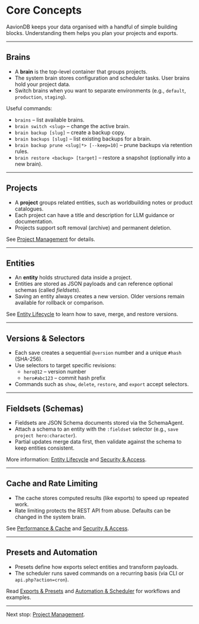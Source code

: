 # Core Concepts

AavionDB keeps your data organised with a handful of simple building blocks. Understanding them helps you plan your projects and exports.

---

## Brains

- A **brain** is the top-level container that groups projects.
- The system brain stores configuration and scheduler tasks. User brains hold your project data.
- Switch brains when you want to separate environments (e.g., `default`, `production`, `staging`).

Useful commands:

- `brains` – list available brains.
- `brain switch <slug>` – change the active brain.
- `brain backup [slug]` – create a backup copy.
- `brain backups [slug]` – list existing backups for a brain.
- `brain backup prune <slug|*> [--keep=10]` – prune backups via retention rules.
- `brain restore <backup> [target]` – restore a snapshot (optionally into a new brain).

---

## Projects

- A **project** groups related entities, such as worldbuilding notes or product catalogues.
- Each project can have a title and description for LLM guidance or documentation.
- Projects support soft removal (archive) and permanent deletion.

See [Project Management](projects.md) for details.

---

## Entities

- An **entity** holds structured data inside a project.
- Entities are stored as JSON payloads and can reference optional schemas (called *fieldsets*).
- Saving an entity always creates a new version. Older versions remain available for rollback or comparison.

See [Entity Lifecycle](entities.md) to learn how to save, merge, and restore versions.

---

## Versions & Selectors

- Each save creates a sequential `@version` number and a unique `#hash` (SHA-256).
- Use selectors to target specific revisions:
  - `hero@12` – version number
  - `hero#abc123` – commit hash prefix
- Commands such as `show`, `delete`, `restore`, and `export` accept selectors.

---

## Fieldsets (Schemas)

- Fieldsets are JSON Schema documents stored via the SchemaAgent.
- Attach a schema to an entity with the `:fieldset` selector (e.g., `save project hero:character`).
- Partial updates merge data first, then validate against the schema to keep entities consistent.

More information: [Entity Lifecycle](entities.md#schema-validation) and [Security & Access](security.md#schema-management).

---

## Cache and Rate Limiting

- The cache stores computed results (like exports) to speed up repeated work.
- Rate limiting protects the REST API from abuse. Defaults can be changed in the system brain.

See [Performance & Cache](performance.md) and [Security & Access](security.md).

---

## Presets and Automation

- Presets define how exports select entities and transform payloads.
- The scheduler runs saved commands on a recurring basis (via CLI or `api.php?action=cron`).

Read [Exports & Presets](exports.md) and [Automation & Scheduler](automation.md) for workflows and examples.

---

Next stop: [Project Management](projects.md).

